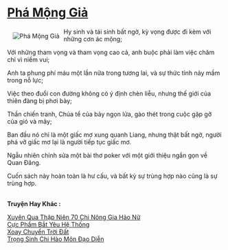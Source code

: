 <a href="https://truyentiki.com/pha-mong-gia.31839/" title="Phá Mộng Giả"><h1>Phá Mộng Giả</h1></a><div style="display:table"><img align="right" style="float: left; padding: 10px;" src="https://truyentiki.com/a/img/str/src/31839.jpg" alt="Phá Mộng Giả">Hy sinh và tái sinh bất ngờ, kỳ vọng được đi kèm với những cơn ác mộng; <p></p> Với những tham vọng và tham vọng cao cả, anh buộc phải làm việc chăm chỉ vì niềm vui; <p></p> Anh ta phung phí máu một lần nữa trong tương lai, và sự thức tỉnh nảy mầm trong nỗ lực; <p></p> Việc theo đuổi con đường không có ý định chèn liễu, nhưng thế giới của thiên đàng bị phơi bày; <p></p> Thần chiến tranh, Chúa tể của bảy ngọn lửa, gào thét trong cuộc gặp gỡ của gió và mây; <p></p> Ban đầu nó chỉ là một giấc mơ xung quanh Liang, nhưng thật bất ngờ, người phá vỡ giấc mơ lại là người tiếp tục giấc mơ. <p></p> Ngẫu nhiên chỉnh sửa một bài thơ poker với một giới thiệu ngắn gọn về Quan Đăng. <p></p> Cuốn sách này hoàn toàn là hư cấu, và bất kỳ sự trùng hợp nào cũng là sự trùng hợp.</div><p><br><b>Truyện Hay Khác :</b></p><a href="https://truyentiki.com/xuyen-qua-thap-nien-70-chi-nong-gia-hao-nu.31838/" alt="Xuyên Qua Thập Niên 70 Chi Nông Gia Hảo Nữ">Xuyên Qua Thập Niên 70 Chi Nông Gia Hảo Nữ</a><br/><a href="https://wikitruyen.wordpress.com/2020/06/23/cuc-pham-bat-yeu-he-thong/" alt="Cực Phẩm Bắt Yêu Hệ Thống">Cực Phẩm Bắt Yêu Hệ Thống</a><br/><a href="https://github.com/nownovels/topcv/tree/master/truyenhay/31806/README.md" alt="Xoay Chuyển Trời Đất">Xoay Chuyển Trời Đất</a><br/><a href="https://github.com/nownovels/topcv/tree/master/truyenhay/31555/README.md" alt="Trọng Sinh Chi Hào Môn Đạo Diễn">Trọng Sinh Chi Hào Môn Đạo Diễn</a><br/>